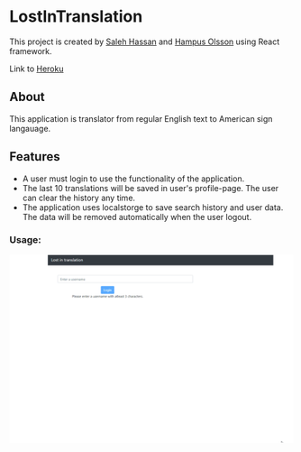 # LostInTranslation

This project is created by [Saleh Hassan](https://github.com/ISaleh-Hassan) and [Hampus Olsson](https://github.com/Heso113) using React framework.

Link to [Heroku](https://lost-in-translation-oof.herokuapp.com)

## About
This application is translator from regular English text to American sign langauage. 

## Features 
-  A user must login to use the functionality of the application. 
- The last 10 translations will be saved in user's profile-page. The user can clear the history any time.
- The application uses localstorge to save search history and user data. The data will be removed automatically when the user logout.

### Usage:
![](Screenshot.gif)

